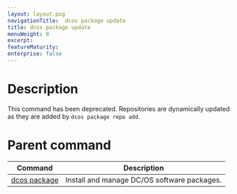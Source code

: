 ```yaml
---
layout: layout.pug
navigationTitle:  dcos package update
title: dcos package update
menuWeight: 8
excerpt:
featureMaturity:
enterprise: false
---
```


<!-- This source repo for this topic is https://github.com/dcos/dcos-docs -->


# Description
This command has been deprecated. Repositories are dynamically updated as they are added by `dcos package repo add`.

# Parent command

| Command | Description |
|---------|-------------|
| [dcos package](/docs/1.9/cli/command-reference/dcos-package/)   | Install and manage DC/OS software packages. |
